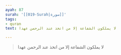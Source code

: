 ```yaml
---
ayah: 87
surah: '[[019-Surah|سورة]]'
tags:
- quran
text: لا يملكون الشفاعة إلا من اتخذ عند الرحمن عهدا

---
```

> لا يملكون الشفاعة إلا من اتخذ عند الرحمن عهدا
